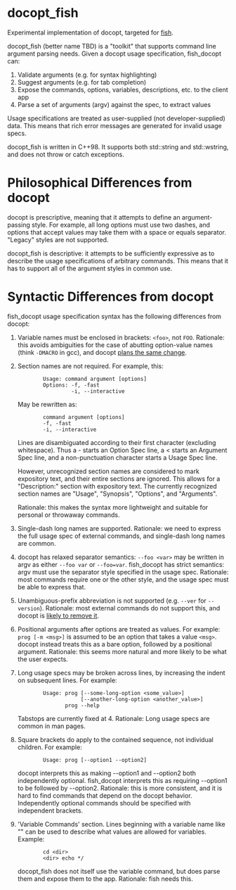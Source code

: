 docopt_fish
===========

Experimental implementation of docopt, targeted for [fish](http://github.com/fish-shell/fish-shell/).

docopt_fish (better name TBD) is a "toolkit" that supports command line argument parsing needs. Given a docopt usage specification, fish_docopt can:

1. Validate arguments (e.g. for syntax highlighting)
2. Suggest arguments (e.g. for tab completion)
3. Expose the commands, options, variables, descriptions, etc. to the client app
4. Parse a set of arguments (argv) against the spec, to extract values

Usage specifications are treated as user-supplied (not developer-supplied) data. This means that rich error messages are generated for invalid usage specs.

docopt_fish is written in C++98. It supports both std::string and std::wstring, and does not throw or catch exceptions.

Philosophical Differences from docopt
=====================

docopt is prescriptive, meaning that it attempts to define an argument-passing style. For example, all long options must use two dashes, and options that accept values may take them with a space or equals separator. "Legacy" styles are not supported.

docopt_fish is descriptive: it attempts to be sufficiently expressive as to describe the usage specifications of arbitrary commands. This means that it has to support all of the argument styles in common use.

Syntactic Differences from docopt
=====================

fish_docopt usage specification syntax has the following differences from docopt:

1. Variable names must be enclosed in brackets: `<foo>`, not `FOO`. Rationale: this avoids ambiguities for the case of abutting option-value names (think `-DMACRO` in gcc), and docopt [plans the same change](https://github.com/docopt/docopt/issues/50).
2. Section names are not required. For example, this:

          	   Usage: command argument [options]
          	   Options: -f, -fast
                        -i, --interactive

    May be rewritten as:

          	   command argument [options]
          	   -f, -fast
               -i, --interactive
    
    Lines are disambiguated according to their first character (excluding whitespace). Thus a - starts an Option Spec line, a < starts an Argument Spec line, and a non-punctuation character starts a Usage Spec line.
    
    However, unrecognized section names are considered to mark expository text, and their entire sections are ignored. This allows for a "Description:" section with expository text. The currently recognized section names are "Usage", "Synopsis", "Options", and "Arguments".
    
    Rationale: this makes the syntax more lightweight and suitable for personal or throwaway commands.
3. Single-dash long names are supported. Rationale: we need to express the full usage spec of external commands, and single-dash long names are common.
4. docopt has relaxed separator semantics: `--foo <var>` may be written in argv as either `--foo var` or `--foo=var`. fish_docopt has strict semantics: argv must use the separator style specified in the usage spec. Rationale: most commands require one or the other style, and the usage spec must be able to express that.
5. Unambiguous-prefix abbreviation is not supported (e.g. `--ver` for `--version`). Rationale: most external commands do not support this, and docopt is [likely to remove it](https://github.com/docopt/docopt/issues/104#issuecomment-17539841).
6. Positional arguments after options are treated as values. For example: `prog [-m <msg>]` is assumed to be an option that takes a value `<msg>`. docopt instead treats this as a bare option, followed by a positional argument. Rationale: this seems more natural and more likely to be what the user expects.
7. Long usage specs may be broken across lines, by increasing the indent on subsequent lines. For example:

          	   Usage: prog [--some-long-option <some_value>]
          	               [--another-long-option <another_value>]
          		      prog --help

	Tabstops are currently fixed at 4.
	Rationale: Long usage specs are common in man pages.
8. Square brackets do apply to the contained sequence, not individual children. For example:

          	   Usage: prog [--option1 --option2]			   

	docopt interprets this as making --option1 and --option2 both independently optional. fish_docopt interprets this as requiring --option1 to be followed by --option2. Rationale: this is more consistent, and it is hard to find commands that depend on the docopt behavior. Independently optional commands should be specified with independent brackets.
9. 'Variable Commands' section. Lines beginning with a variable name like "<foo>" can be used to describe what values are allowed for variables. Example:
    
          	   cd <dir>
               <dir> echo */
    
     docopt_fish does not itself use the variable command, but does parse them and expose them to the app. Rationale: fish needs this.
